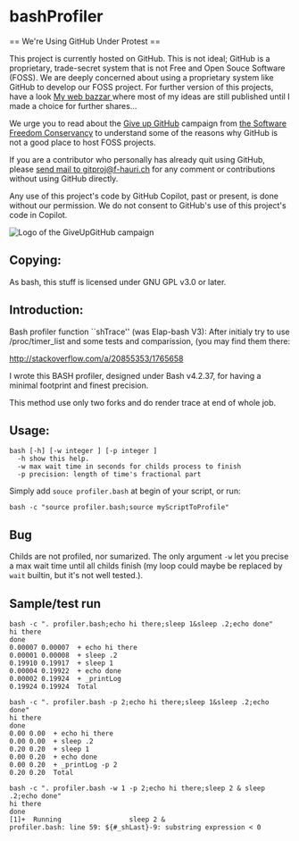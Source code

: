 bashProfiler
============

== We're Using GitHub Under Protest ==

This project is currently hosted on GitHub.  This is not ideal; GitHub is a
proprietary, trade-secret system that is not Free and Open Souce Software
(FOSS).  We are deeply concerned about using a proprietary system like GitHub
to develop our FOSS project.  For further version of this projects, have a look
[My web bazzar ](https://f-hauri.ch/vrac/?C=M;O=D) where most of my ideas are
still published until I made a choice for further shares...

We urge you to read about the [Give up GitHub](https://GiveUpGitHub.org)
campaign from [the Software Freedom Conservancy](https://sfconservancy.org) to
understand some of the reasons why GitHub is not a good place to host FOSS
projects.

If you are a contributor who personally has already quit using GitHub, please
[send mail to gitproj@f-hauri.ch](mailto:gitproj@f-hauri.ch) for any comment
or contributions without using GitHub directly.

Any use of this project's code by GitHub Copilot, past or present, is done
without our permission.  We do not consent to GitHub's use of this project's
code in Copilot.

![Logo of the GiveUpGitHub campaign](https://sfconservancy.org/img/GiveUpGitHub.png)

Copying:
--------

As bash, this stuff is licensed under GNU GPL v3.0 or later.

Introduction:
-------------

Bash profiler function ``shTrace'' (was  Elap-bash V3):
After initialy try to use /proc/timer_list and some
tests and comparission, (you may find them there:

http://stackoverflow.com/a/20855353/1765658

I wrote this BASH profiler, designed under Bash v4.2.37,
for having a minimal footprint and finest precision.

This method use only two forks and do render trace at end of whole job.

Usage:
------

    bash [-h] [-w integer ] [-p integer ]
      -h show this help.
      -w max wait time in seconds for childs process to finish
      -p precision: length of time's fractional part

Simply add `souce profiler.bash` at begin of your script,
or run:

    bash -c "source profiler.bash;source myScriptToProfile"

Bug
---

Childs are not profiled, nor sumarized. The only argument `-w` let you precise
a max wait time until all childs finish (my loop could maybe be replaced by
`wait` builtin, but it's not well tested.).

Sample/test run
---------------

    bash -c ". profiler.bash;echo hi there;sleep 1&sleep .2;echo done"
    hi there
    done
    0.00007 0.00007  + echo hi there
    0.00001 0.00008  + sleep .2
    0.19910 0.19917  + sleep 1
    0.00004 0.19922  + echo done
    0.00002 0.19924  + _printLog
    0.19924 0.19924  Total

    bash -c ". profiler.bash -p 2;echo hi there;sleep 1&sleep .2;echo done"
    hi there
    done
    0.00 0.00  + echo hi there
    0.00 0.00  + sleep .2
    0.20 0.20  + sleep 1
    0.00 0.20  + echo done
    0.00 0.20  + _printLog -p 2
    0.20 0.20  Total

    bash -c ". profiler.bash -w 1 -p 2;echo hi there;sleep 2 & sleep .2;echo done"
    hi there
    done
    [1]+  Running                 sleep 2 &
    profiler.bash: line 59: ${#_shLast}-9: substring expression < 0
